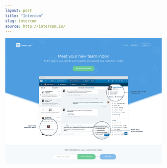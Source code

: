 ```yaml
---
layout: post
title: "Intercom"
slug: intercom
source: http://intercom.io/
---
```


<img src="/screenshots/intercom.png">
